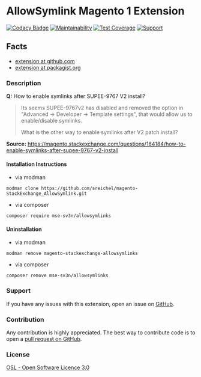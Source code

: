 # AllowSymlink Magento 1 Extension

[![Codacy Badge](https://api.codacy.com/project/badge/Grade/c54864d6ec544d6aa00c11f747a4ce39)](https://www.codacy.com/app/sreichel/magento-StackExchange_AllowSymlink?utm_source=github.com&amp;utm_medium=referral&amp;utm_content=sreichel/magento-StackExchange_AllowSymlink&amp;utm_campaign=Badge_Grade)
[![Maintainability](https://api.codeclimate.com/v1/badges/de5eb4d457411e58c485/maintainability)](https://codeclimate.com/github/sreichel/magento-StackExchange_LockAttributes/maintainability)
[![Test Coverage](https://api.codeclimate.com/v1/badges/de5eb4d457411e58c485/test_coverage)](https://codeclimate.com/github/sreichel/magento-StackExchange_LockAttributes/test_coverage)
[![Support](https://img.shields.io/badge/paypal-donate-lightblue.svg?logo=paypal)](https://codeclimate.com/github/sreichel/magento-StackExchange_LockAttributes/test_coverage)

## Facts
- [extension at github.com](https://github.com/sreichel/magento-StackExchange_AllowSymlink)
- [extension at packagist.org](https://packagist.org/packages/mse-sv3n/allowsymlinks)

### Description
__Q:__ How to enable symlinks after SUPEE-9767 V2 install?

> Its seems SUPEE-9767v2 has disabled and removed the option in "Advanced -> Developer -> Template settings", that would allow us to enable/disable symlinks.
>
> What is the other way to enable symlinks after V2 patch install?

__Source:__ https://magento.stackexchange.com/questions/184184/how-to-enable-symlinks-after-supee-9767-v2-install

#### Installation Instructions
- via modman
```
modman clone https://github.com/sreichel/magento-StackExchange_AllowSymlink.git
```
- via composer
```
composer require mse-sv3n/allowsymlinks
```

#### Uninstallation
- via modman
```
modman remove magento-stackexchange-allowsymlinks
```
- via composer
```
composer remove mse-sv3n/allowsymlinks
```

### Support
If you have any issues with this extension, open an issue on [GitHub](https://github.com/sreichel/magento-StackExchange_LockAttributes/issues).

### Contribution
Any contribution is highly appreciated. The best way to contribute code is to open a [pull request on GitHub](https://help.github.com/articles/using-pull-requests).

### License
[OSL - Open Software Licence 3.0](http://opensource.org/licenses/osl-3.0.php)
